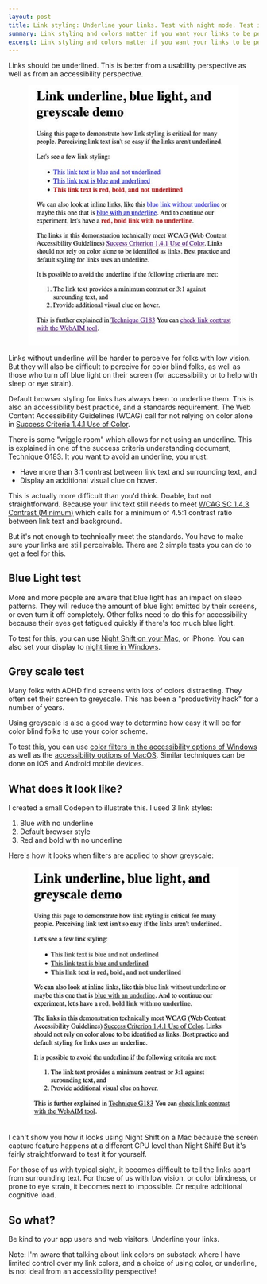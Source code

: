 ```yaml
---
layout: post
title: Link styling: Underline your links. Test with night mode. Test in greyscale
summary: Link styling and colors matter if you want your links to be perceived. 
excerpt: Link styling and colors matter if you want your links to be perceived. .
---
```

Links should be underlined. This is better from a usability perspective as well as from an accessibility perspective.

<figure>
    <img src="/img/link-underline.jpg" alt="Screenshot of a CodePen demo showing links and text in default view. Link to Codepen later in the article.">
    
</figure>

Links without underline will be harder to perceive for folks with low vision. But they will also be difficult to perceive for color blind folks, as well as those who turn off blue light on their screen (for accessibility or to help with sleep or eye strain).

Default browser styling for links has always been to underline them. This is also an accessibility best practice, and a standards requirement. The Web Content Accessibility Guidelines (WCAG) call for not relying on color alone in [Success Criteria 1.4.1 Use of Color](https://www.w3.org/TR/WCAG21/#use-of-color).

There is some "wiggle room" which allows for not using an underline. This is explained in one of the success criteria understanding document, [Technique G183](https://www.w3.org/WAI/WCAG21/Techniques/general/G183.html). It you want to avoid an underline, you must:

- Have more than 3:1 contrast between link text and surrounding text, and
- Display an additional visual clue on hover.

This is actually more difficult than you'd think. Doable, but not straightforward. Because your link text still needs to meet [WCAG SC 1.4.3 Contrast (Minimum)](https://www.w3.org/TR/WCAG21/#contrast-minimum) which calls for a minimum of 4.5:1 contrast ratio between link text and background.

But it's not enough to technically meet the standards. You have to make sure your links are still perceivable. There are 2 simple tests you can do to get a feel for this.

## Blue Light test

More and more people are aware that blue light has an impact on sleep patterns. They will reduce the amount of blue light emitted by their screens, or even turn it off completely. Other folks need to do this for accessibility because their eyes get fatigued quickly if there's too much blue light.

To test for this, you can use [Night Shift on your Mac](https://support.apple.com/en-us/HT207513), or iPhone. You can also set your display to [night time in Windows](https://support.microsoft.com/en-us/windows/set-your-display-for-night-time-in-windows-18fe903a-e0a1-8326-4c68-fd23d7aaf136).

## Grey scale test

Many folks with ADHD find screens with lots of colors distracting. They often set their screen to greyscale. This has been a "productivity hack" for a number of years.

Using greyscale is also a good way to determine how easy it will be for color blind folks to use your color scheme.

To test this, you can use [color filters in the accessibility options of Windows](https://support.microsoft.com/en-us/windows/use-color-filters-in-windows-43893e44-b8b3-2e27-1a29-b0c15ef0e5ce) as well as the [accessibility options of MacOS](https://www.howtogeek.com/449389/how-to-enable-grayscale-on-your-mac/). Similar techniques can be done on iOS and Android mobile devices.

## What does it look like?

I created a small Codepen to illustrate this. I used 3 link styles:

1. Blue with no underline
2. Default browser style
3. Red and bold with no underline

Here's how it looks when filters are applied to show greyscale:

<figure>
    <img src="/img/link-underline-black.jpg" alt="Screenshot of a CodePen demo showing links and text in grey scale view. Some of the links are difficult to perceive. Link to Codepen later in the article.">
    
</figure>

I can't show you how it looks using Night Shift on a Mac because the screen capture feature happens at a different GPU level than Night Shift! But it's fairly straightforward to test it for yourself.

For those of us with typical sight, it becomes difficult to tell the links apart from surrounding text. For those of us with low vision, or color blindness, or prone to eye strain, it becomes next to impossible. Or require additional cognitive load.

## So what?

Be kind to your app users and web visitors. Underline your links.

Note: I'm aware that talking about link colors on substack where I have limited control over my link colors, and a choice of using color, or underline, is not ideal from an accessibility perspective!


